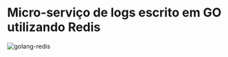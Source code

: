 # Micro-serviço de logs escrito em GO utilizando Redis

![golang-redis](https://www.restapiexample.com/wp-content/uploads/2018/06/golang-redis-databse-example.png)
